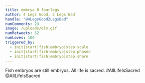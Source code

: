 ```yaml
---
title: embryo 0 fourlegs
author: 4 Legs Good, 2 Legs Bad
handle: "@4LegsGood2LegsBad"
numComments: 23
image: /uploads/elm.gif
numRetweets: 52
numLoves: 100
triggered_by:
  - init|start|fish|embryo|step|scale
  - init|start|fish|embryo|step|phased
  - init|start|fish|embryo|step|share
---
```

Fish embryos are still embryos. All life is sacred. #AllLifeIsSacred @AllLifeIsSacred
